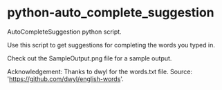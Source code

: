 # python-auto_complete_suggestion
AutoCompleteSuggestion python script.

Use this script to get suggestions for completing the words you typed in.

Check out the SampleOutput.png file for a sample output.

Acknowledgement:
Thanks to dwyl for the words.txt file. Source: 'https://github.com/dwyl/english-words'.
